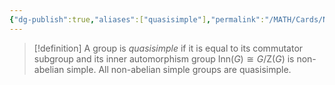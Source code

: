 ```yaml
---
{"dg-publish":true,"aliases":["quasisimple"],"permalink":"/MATH/Cards/Nodes/Quasisimple Group/","dgPassFrontmatter":true}
---
```



> [!definition]
> A group is *quasisimple* if it is equal to its commutator subgroup and its inner automorphism group $\mathrm{Inn}(G)\cong G/\mathrm{Z}(G)$ is non-abelian simple. All non-abelian simple groups are quasisimple.

